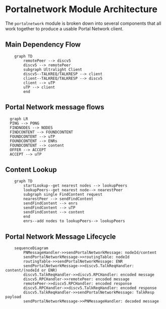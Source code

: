 # Portalnetwork Module Architecture

The `portalnetwork` module is broken down into several components that all work together to produce a usable Portal Network client.

## Main Dependency Flow

```mermaid
    graph TD
        remotePeer --> discv5
        discv5 --> remotePeer
        subgraph Ultralight Client
        discv5--TALKREQ/TALKRESP --> client
        client--TALKREQ/TALKRESP --> discv5
        client --> uTP
        uTP --> client
        end
```

## Portal Network message flows
```mermaid
  graph LR
  PING --> PONG
  FINDNODES --> NODES
  FINDCONTENT --> FOUNDCONTENT
  FOUNDCONTENT --> uTP
  FOUNDCONTENT --> ENRs
  FOUNDCONTENT --> content
  OFFER --> ACCEPT
  ACCEPT --> uTP

```

## Content Lookup

```mermaid
    graph TD
        startLookup--get nearest nodes --> lookupPeers
        lookupPeers--get nearest node--> nearestPeer
        subgraph single FindContent request
        nearestPeer --> sendFindContent
        sendFindContent --> enrs
        sendFindContent --> uTP
        sendFindContent --> content
        end
        enrs--add nodes to lookupPeers--> lookupPeers
```

## Portal Network Message Lifecycle
```mermaid
    sequenceDiagram
        PNMessageHandler->>sendPortalNetworkMessage: nodeId/content
        sendPortalNetworkMessage->>routingTable: nodeId
        routingTable->>sendPortalNetworkMessage: ENR
        sendPortalNetworkMessage->>discv5.TalkReqHandler: content/(nodeId or ENR)
        discv5.TalkReqHandler->>discv5.RPCHandler: encoded message
        discv5.RPCHandler->>remotePeer: encoded message
        remotePeer->>discv5.RPCHandler: encoded response
        discv5.RPCHandler->>discv5.TalkReqHandler: encoded response
        discv5.TalkReqHandler->>sendPortalNetworkMessage: TalkResp payload
        sendPortalNetworkMessage->>PNMessageHandler: decoded message
        
```